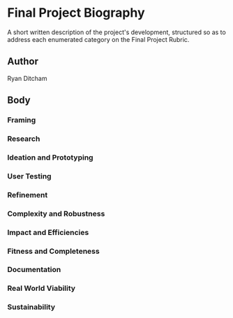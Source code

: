 # Final Project Biography

A short written description of the project's development, structured so as to address each enumerated category on the Final Project Rubric.

## Author

Ryan Ditcham

## Body

### Framing



### Research



### Ideation and Prototyping



### User Testing



### Refinement



### Complexity and Robustness



### Impact and Efficiencies



### Fitness and Completeness



### Documentation



### Real World Viability



### Sustainability

